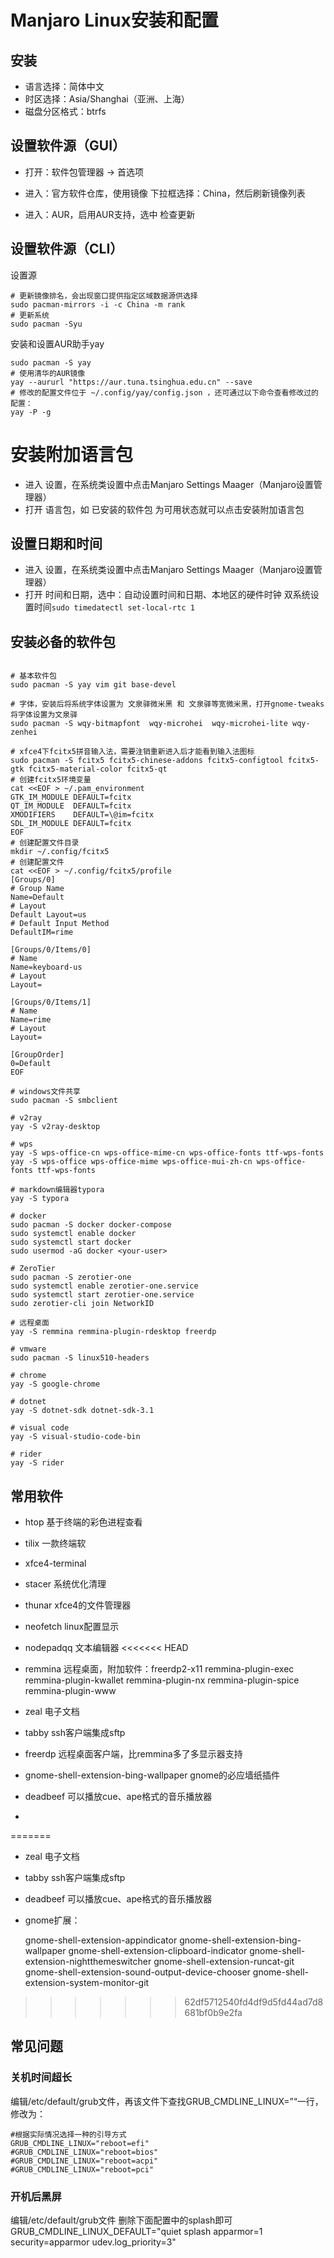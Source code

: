 # Manjaro Linux安装和配置

## 安装

* 语言选择：简体中文
* 时区选择：Asia/Shanghai（亚洲、上海）
* 磁盘分区格式：btrfs

## 设置软件源（GUI）

* 打开：软件包管理器 -> 首选项
* 进入：官方软件仓库，使用镜像 下拉框选择：China，然后刷新镜像列表

* 进入：AUR，启用AUR支持，选中 检查更新

## 设置软件源（CLI）

设置源

```shell
# 更新镜像排名，会出现窗口提供指定区域数据源供选择
sudo pacman-mirrors -i -c China -m rank
# 更新系统
sudo pacman -Syu
```

安装和设置AUR助手yay

```shell
sudo pacman -S yay
# 使用清华的AUR镜像
yay --aururl "https://aur.tuna.tsinghua.edu.cn" --save
# 修改的配置文件位于 ~/.config/yay/config.json ，还可通过以下命令查看修改过的配置：
yay -P -g
```

# 安装附加语言包

* 进入 设置，在系统类设置中点击Manjaro Settings Maager（Manjaro设置管理器）
* 打开 语言包，如 已安装的软件包 为可用状态就可以点击安装附加语言包

## 设置日期和时间

* 进入 设置，在系统类设置中点击Manjaro Settings Maager（Manjaro设置管理器）
* 打开 时间和日期，选中：自动设置时间和日期、本地区的硬件时钟
双系统设置时间`sudo timedatectl set-local-rtc 1`

## 安装必备的软件包

```shell

# 基本软件包
sudo pacman -S yay vim git base-devel

# 字体，安装后将系统字体设置为 文泉驿微米黑 和 文泉驿等宽微米黑，打开gnome-tweaks将字体设置为文泉驿
sudo pacman -S wqy-bitmapfont  wqy-microhei  wqy-microhei-lite wqy-zenhei

# xfce4下fcitx5拼音输入法，需要注销重新进入后才能看到输入法图标
sudo pacman -S fcitx5 fcitx5-chinese-addons fcitx5-configtool fcitx5-gtk fcitx5-material-color fcitx5-qt
# 创建fcitx5环境变量
cat <<EOF > ~/.pam_environment
GTK_IM_MODULE DEFAULT=fcitx
QT_IM_MODULE  DEFAULT=fcitx
XMODIFIERS    DEFAULT=\@im=fcitx
SDL_IM_MODULE DEFAULT=fcitx
EOF
# 创建配置文件目录
mkdir ~/.config/fcitx5
# 创建配置文件
cat <<EOF > ~/.config/fcitx5/profile
[Groups/0]
# Group Name
Name=Default
# Layout
Default Layout=us
# Default Input Method
DefaultIM=rime

[Groups/0/Items/0]
# Name
Name=keyboard-us
# Layout
Layout=

[Groups/0/Items/1]
# Name
Name=rime
# Layout
Layout=

[GroupOrder]
0=Default
EOF

# windows文件共享
sudo pacman -S smbclient

# v2ray
yay -S v2ray-desktop

# wps
yay -S wps-office-cn wps-office-mime-cn wps-office-fonts ttf-wps-fonts
yay -S wps-office wps-office-mime wps-office-mui-zh-cn wps-office-fonts ttf-wps-fonts

# markdown编辑器typora
yay -S typora

# docker
sudo pacman -S docker docker-compose
sudo systemctl enable docker
sudo systemctl start docker
sudo usermod -aG docker <your-user>

# ZeroTier
sudo pacman -S zerotier-one
sudo systemctl enable zerotier-one.service
sudo systemctl start zerotier-one.service
sudo zerotier-cli join NetworkID

# 远程桌面
yay -S remmina remmina-plugin-rdesktop freerdp

# vmware
sudo pacman -S linux510-headers

# chrome
yay -S google-chrome

# dotnet
yay -S dotnet-sdk dotnet-sdk-3.1

# visual code
yay -S visual-studio-code-bin

# rider
yay -S rider

```

## 常用软件

* htop 基于终端的彩色进程查看

* tilix 一款终端软

* xfce4-terminal

* stacer 系统优化清理

* thunar xfce4的文件管理器

* neofetch linux配置显示

* nodepadqq 文本编辑器
<<<<<<< HEAD
* remmina 远程桌面，附加软件：freerdp2-x11 remmina-plugin-exec remmina-plugin-kwallet remmina-plugin-nx remmina-plugin-spice remmina-plugin-www
* zeal 电子文档
* tabby ssh客户端集成sftp
* freerdp 远程桌面客户端，比remmina多了多显示器支持
* gnome-shell-extension-bing-wallpaper gnome的必应墙纸插件
* deadbeef 可以播放cue、ape格式的音乐播放器
* 
=======

* zeal 电子文档

* tabby ssh客户端集成sftp

* deadbeef 可以播放cue、ape格式的音乐播放器

* gnome扩展：

  gnome-shell-extension-appindicator
  gnome-shell-extension-bing-wallpaper
  gnome-shell-extension-clipboard-indicator
  gnome-shell-extension-nightthemeswitcher
  gnome-shell-extension-runcat-git
  gnome-shell-extension-sound-output-device-chooser
  gnome-shell-extension-system-monitor-git
>>>>>>> 62df5712540fd4df9d5fd44ad7d8681bf0b9e2fa

## 常见问题

### 关机时间超长

编辑/etc/default/grub文件，再该文件下查找GRUB_CMDLINE_LINUX=”“一行，修改为：

```shell
#根据实际情况选择一种的引导方式
GRUB_CMDLINE_LINUX="reboot=efi"
#GRUB_CMDLINE_LINUX="reboot=bios"
#GRUB_CMDLINE_LINUX="reboot=acpi"
#GRUB_CMDLINE_LINUX="reboot=pci"
```

### 开机后黑屏

编辑/etc/default/grub文件
删除下面配置中的splash即可
GRUB_CMDLINE_LINUX_DEFAULT="quiet splash apparmor=1 security=apparmor udev.log_priority=3"
